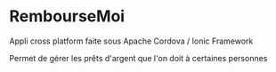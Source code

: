# RembourseMoi
Appli cross platform faite sous Apache Cordova / Ionic Framework

Permet de gérer les prêts d'argent que l'on doit à certaines personnes